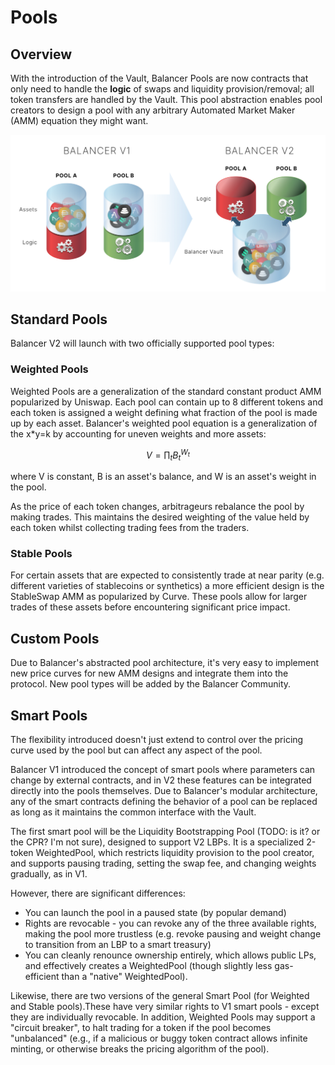 # Pools

## Overview

With the introduction of the Vault, Balancer Pools are now contracts that only need to handle the **logic** of swaps and liquidity provision/removal; all token transfers are handled by the Vault. This pool abstraction enables pool creators to design a pool with any arbitrary Automated Market Maker \(AMM\) equation they might want. 

![Each pool can implement its own logic while integrating into Balancer](../../.gitbook/assets/image.png)

## Standard Pools

Balancer V2 will launch with two officially supported pool types:

### Weighted Pools

Weighted Pools are a generalization of the standard constant product AMM popularized by Uniswap. Each pool can contain up to 8 different tokens and each token is assigned a weight defining what fraction of the pool is made up by each asset. Balancer's weighted pool equation is a generalization of the x\*y=k by accounting for uneven weights and more assets:

$$
V = \prod_t B_t^{W_t}
$$

where V is constant, B is an asset's balance, and W is an asset's weight in the pool.

As the price of each token changes, arbitrageurs rebalance the pool by making trades. This maintains the desired weighting of the value held by each token whilst collecting trading fees from the traders.

### Stable Pools

For certain assets that are expected to consistently trade at near parity \(e.g. different varieties of stablecoins or synthetics\) a more efficient design is the StableSwap AMM as popularized by Curve. These pools allow for larger trades of these assets before encountering significant price impact.

## Custom Pools

Due to Balancer's abstracted pool architecture, it's very easy to implement new price curves for new AMM designs and integrate them into the protocol. New pool types will be added by the Balancer Community.

## Smart Pools

The flexibility introduced doesn't just extend to control over the pricing curve used by the pool but can affect any aspect of the pool.

Balancer V1 introduced the concept of smart pools where parameters can change by external contracts, and in V2 these features can be integrated directly into the pools themselves. Due to Balancer's modular architecture, any of the smart contracts defining the behavior of a pool can be replaced as long as it maintains the common interface with the Vault.

The first smart pool will be the Liquidity Bootstrapping Pool \(TODO: is it? or the CPR? I'm not sure\), designed to support V2 LBPs. It is a specialized 2-token WeightedPool, which restricts liquidity provision to the pool creator, and supports pausing trading, setting the swap fee, and changing weights gradually, as in V1.

However, there are significant differences:

* You can launch the pool in a paused state \(by popular demand\)
* Rights are revocable - you can revoke any of the three available rights, making the pool more trustless \(e.g. revoke pausing and weight change to transition from an LBP to a smart treasury\)
* You can cleanly renounce ownership entirely, which allows public LPs, and effectively creates a WeightedPool \(though slightly less gas-efficient than a "native" WeightedPool\).

Likewise, there are two versions of the general Smart Pool \(for Weighted and Stable pools\).These have very similar rights to V1 smart pools - except they are individually revocable. In addition, Weighted Pools may support a "circuit breaker", to halt trading for a token if the pool becomes "unbalanced" \(e.g., if a malicious or buggy token contract allows infinite minting, or otherwise breaks the pricing algorithm of the pool\).

